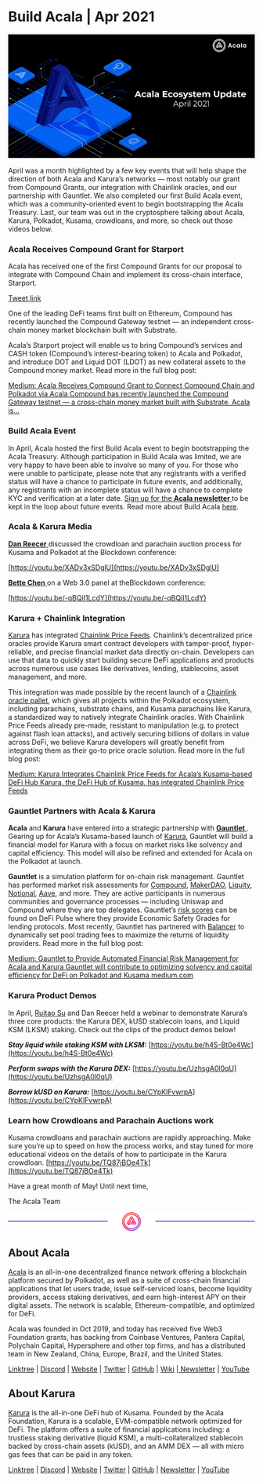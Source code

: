# Build Acala \| Apr 2021

![](../../../.gitbook/assets/image%20%287%29.png)

April was a month highlighted by a few key events that will help shape the direction of both Acala and Karura’s networks — most notably our grant from Compound Grants, our integration with Chainlink oracles, and our partnership with Gauntlet. We also completed our first Build Acala event, which was a community-oriented event to begin bootstrapping the Acala Treasury. Last, our team was out in the cryptosphere talking about Acala, Karura, Polkadot, Kusama, crowdloans, and more, so check out those videos below.

### **Acala Receives Compound Grant for Starport**

Acala has received one of the first Compound Grants for our proposal to integrate with Compound Chain and implement its cross-chain interface, Starport.

[Tweet link](https://twitter.com/compoundgrants/status/1377653213990682629?ref_src=twsrc%5Etfw%7Ctwcamp%5Etweetembed%7Ctwterm%5E1377653213990682629%7Ctwgr%5E%7Ctwcon%5Es1_c10&ref_url=https%3A%2F%2Fcdn.embedly.com%2Fwidgets%2Fmedia.html%3Ftype%3Dtext2Fhtmlkey%3Dd04bfffea46d4aeda930ec88cc64b87cschema%3Dtwitterurl%3Dhttps3A%2F%2Ftwitter.com%2Fcompoundgrants%2Fstatus%2F1377653213990682629image%3Dhttps3A%2F%2Fi.embed.ly%2F1%2Fimage3Furl3Dhttps253A252F252Fabs.twimg.com252Ferrors252Flogo46x38.png26key3D4fce0568f2ce49e8b54624ef71a8a5bd)

One of the leading DeFi teams first built on Ethereum, Compound has recently launched the Compound Gateway testnet — an independent cross-chain money market blockchain built with Substrate.

Acala’s Starport project will enable us to bring Compound’s services and CASH token \(Compound’s interest-bearing token\) to Acala and Polkadot, and introduce DOT and Liquid DOT \(LDOT\) as new collateral assets to the Compound money market. Read more in the full blog post:

[Medium: Acala Receives Compound Grant to Connect Compound Chain and Polkadot via Acala Compound has recently launched the Compound Gateway testnet — a cross-chain money market built with Substrate. Acala is… ](https://medium.com/acalanetwork/acala-receives-compound-grant-to-connect-compound-chain-and-polkadot-via-acala-a055d391e94a)

### **Build Acala Event**

In April, Acala hosted the first Build Acala event to begin bootstrapping the Acala Treasury. Although participation in Build Acala was limited, we are very happy to have been able to involve so many of you. For those who were unable to participate, please note that any registrants with a verified status will have a chance to participate in future events, and additionally, any registrants with an incomplete status will have a chance to complete KYC and verification at a later date. [Sign up for the **Acala newsletter** ](https://money.usnews.com/investing/cryptocurrency/slideshows/whats-the-best-cryptocurrency-to-buy?slide=8) to be kept in the loop about future events. Read more about Build Acala [here](https://info.acala.network/).

### **Acala & Karura Media**

[ **Dan Reecer** ](https://twitter.com/danreecer_) discussed the crowdloan and parachain auction process for Kusama and Polkadot at the Blockdown conference:

[https://youtu.be/XADv3xSDglU](https://youtu.be/XADv3xSDglU) [ ](https://twitter.com/bettechentt)

[**Bette Chen** ](https://twitter.com/bettechentt) on a Web 3.0 panel at theBlockdown conference:

[https://youtu.be/-qBQiI1LcdY](https://youtu.be/-qBQiI1LcdY)

### **Karura + Chainlink Integration**

[Karura](https://acala.network/karura) has integrated [Chainlink Price Feeds](https://data.chain.link/). Chainlink’s decentralized price oracles provide Karura smart contract developers with tamper-proof, hyper-reliable, and precise financial market data directly on-chain. Developers can use that data to quickly start building secure DeFi applications and products across numerous use cases like derivatives, lending, stablecoins, asset management, and more.

This integration was made possible by the recent launch of a [Chainlink oracle pallet](https://polkadot.network/chainlink-makes-oracle-pallet-available-to-all-substrate-polkadot-and-kusama-chains-2/), which gives all projects within the Polkadot ecosystem, including parachains, substrate chains, and Kusama parachains like Karura, a standardized way to natively integrate Chainlink oracles. With Chainlink Price Feeds already pre-made, resistant to manipulation \(e.g. to protect against flash loan attacks\), and actively securing billions of dollars in value across DeFi, we believe Karura developers will greatly benefit from integrating them as their go-to price oracle solution. Read more in the full blog post:

[Medium: Karura Integrates Chainlink Price Feeds for Acala’s Kusama-based DeFi Hub Karura, the DeFi Hub of Kusama, has integrated Chainlink Price Feeds ](https://medium.com/acalanetwork/karura-chainlink-cddd5f23a93e)

### **Gauntlet Partners with Acala & Karura**

**Acala** and **Karura** have entered into a strategic partnership with [ **Gauntlet** ](http://gauntlet.network/). Gearing up for Acala’s Kusama-based launch of [Karura](http://acala.network/karura), Gauntlet will build a financial model for Karura with a focus on market risks like solvency and capital efficiency. This model will also be refined and extended for Acala on the Polkadot at launch.

**Gauntlet** is a simulation platform for on-chain risk management. Gauntlet has performed market risk assessments for [Compound](https://gauntlet.network/reports/compound), [MakerDAO](https://maker-report.gauntlet.network/), [Liquity](https://liquity-report.gauntlet.network/), [Notional](https://notional-report.gauntlet.network/), [Aave](https://www.google.com/url?q=https://gauntlet.network/reports/aave&sa=D&source=editors&ust=1620757829310000&usg=AOvVaw3y5W7MBStjIx2EO6Nq44UL), and more. They are active participants in numerous communities and governance processes — including Uniswap and Compound where they are top delegates. Gauntlet’s [risk scores](https://risk.gauntlet.network/) can be found on DeFi Pulse where they provide Economic Safety Grades for lending protocols. Most recently, Gauntlet has partnered with [Balancer](https://medium.com/gauntlet-networks/balancer-v2-pools-trading-fee-methodology-7a65df671b8c) to dynamically set pool trading fees to maximize the returns of liquidity providers. Read more in the full blog post:

[Medium: Gauntlet to Provide Automated Financial Risk Management for Acala and Karura Gauntlet will contribute to optimizing solvency and capital efficiency for DeFi on Polkadot and Kusama medium.com ](https://medium.com/acalanetwork/gauntlet-to-provide-automated-financial-risk-management-for-acala-and-karura-edd8b41bba9)

### **Karura Product Demos**

In April, [Ruitao Su](https://twitter.com/ruitao_su) and Dan Reecer held a webinar to demonstrate Karura’s three core products: the Karura DEX, kUSD stablecoin loans, and Liquid KSM \(LKSM\) staking. Check out the clips of the product demos below!

_**Stay liquid while staking KSM with LKSM:**_  [https://youtu.be/h4S-Bt0e4Wc](https://youtu.be/h4S-Bt0e4Wc)

_**Perform swaps with the Karura DEX:**_  [https://youtu.be/UzhsgA0l0qU](https://youtu.be/UzhsgA0l0qU) 

_**Borrow kUSD on Karura:**_  [https://youtu.be/CYpKIFvwrpA](https://youtu.be/CYpKIFvwrpA)

### **Learn how Crowdloans and Parachain Auctions work**

Kusama crowdloans and parachain auctions are rapidly approaching. Make sure you’re up to speed on how the process works, and stay tuned for more educational videos on the details of how to participate in the Karura crowdloan. [https://youtu.be/TQ87jBOe4Tk](https://youtu.be/TQ87jBOe4Tk) 

Have a great month of May! Until next time,

The Acala Team

![](../../../.gitbook/assets/image%20%2822%29.png)

## **About Acala**

[Acala](http://acala.network/) is an all-in-one decentralized finance network offering a blockchain platform secured by Polkadot, as well as a suite of cross-chain financial applications that let users trade, issue self-serviced loans, become liquidity providers, access staking derivatives, and earn high-interest APY on their digital assets. The network is scalable, Ethereum-compatible, and optimized for DeFi.

Acala was founded in Oct 2019, and today has received five Web3 Foundation grants, has backing from Coinbase Ventures, Pantera Capital, Polychain Capital, Hypersphere and other top firms, and has a distributed team in New Zealand, China, Europe, Brazil, and the United States.

[Linktree](https://linktr.ee/acalanetwork) \| [Discord](https://discord.gg/vdbFVCH) \| [Website](https://acala.network/) \| [Twitter](https://twitter.com/AcalaNetwork) \| [GitHub](https://github.com/AcalaNetwork/Acala) \| [Wiki](https://github.com/AcalaNetwork/Acala/wiki) \|[ Newsletter](https://share.hsforms.com/1X9RxkXk-R62I0VNbATaDXw4h8qc) \| [YouTube](http://youtube.com/c/acalanetwork)

## About Karura

[Karura](http://acala.network/karura) is the all-in-one DeFi hub of Kusama. Founded by the Acala Foundation, Karura is a scalable, EVM-compatible network optimized for DeFi. The platform offers a suite of financial applications including: a trustless staking derivative \(liquid KSM\), a multi-collateralized stablecoin backed by cross-chain assets \(kUSD\), and an AMM DEX — all with micro gas fees that can be paid in any token.

[Linktree](http://linktr.ee/karuranetwork) \| [Discord](https://discord.gg/vdbFVCH) \| [Website](http://acala.network/karura) \| [Twitter](https://twitter.com/KaruraNetwork) \| [GitHub](https://github.com/AcalaNetwork/Acala) \| [Newsletter](https://share.hsforms.com/1X9RxkXk-R62I0VNbATaDXw4h8qc) \| [YouTube](http://youtube.com/c/acalanetwork)

